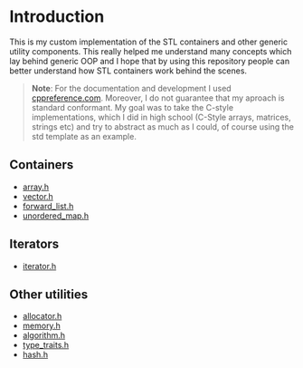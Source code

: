 # Introduction

This is my custom implementation of the STL containers and other generic utility components. This really helped me understand many concepts which lay behind generic OOP and I hope that by using this repository people can better understand how STL containers work behind the scenes.

> **Note**: For the documentation and development I used [cppreference.com](https://en.cppreference.com/w/). Moreover, I do not guarantee that my aproach is standard conformant. My goal was to take the C-style implementations, which I did in high school (C-Style arrays, matrices, strings etc) and try to abstract as much as I could, of course using the std template as an example.

## Containers

- [array.h](https://github.com/sorin373/CPP-Custom-STL/blob/main/src/STL/containers/array/array.h) 
- [vector.h](https://github.com/sorin373/CPP-Custom-STL/blob/main/src/STL/containers/vector/vector.h)
- [forward_list.h](https://github.com/sorin373/CPP-Custom-STL/blob/main/src/STL/forward_list.h)
- [unordered_map.h](https://github.com/sorin373/CPP-Custom-STL/blob/main/src/STL/unordered_map.h)

## Iterators
- [iterator.h](https://github.com/sorin373/CPP-Custom-STL/blob/main/src/STL/iterator.h)

## Other utilities
- [allocator.h](https://github.com/sorin373/CPP-Custom-STL/blob/main/src/STL/allocator/allocator.h)
- [memory.h](https://github.com/sorin373/CPP-Custom-STL/blob/main/src/STL/memory.h)
- [algorithm.h](https://github.com/sorin373/CPP-Custom-STL/blob/main/src/STL/algorithm/algorithm.h)
- [type_traits.h](https://github.com/sorin373/CPP-Custom-STL/blob/main/src/STL/traits/type_traits.h)
- [hash.h](https://github.com/sorin373/CPP-Custom-STL/blob/main/src/STL/functional_hash/hash.h)